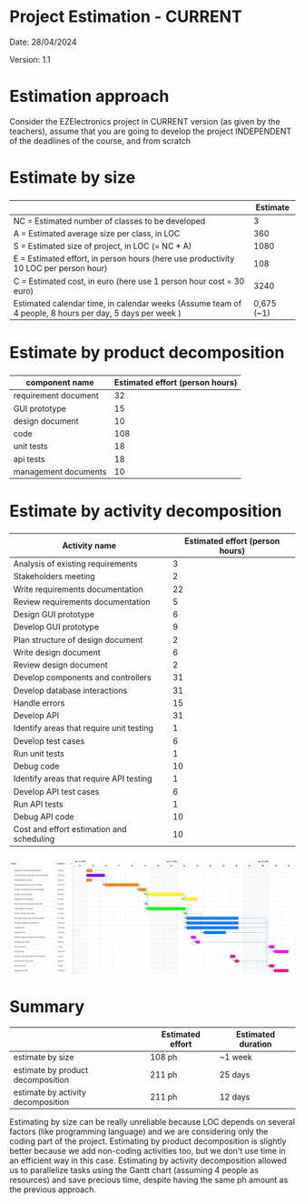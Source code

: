 # Project Estimation - CURRENT
Date: 28/04/2024

Version: 1.1


# Estimation approach
Consider the EZElectronics  project in CURRENT version (as given by the teachers), assume that you are going to develop the project INDEPENDENT of the deadlines of the course, and from scratch
# Estimate by size
### 
|             | Estimate                        |             
| ----------- | ------------------------------- |  
| NC =  Estimated number of classes to be developed   |             3                |             
|  A = Estimated average size per class, in LOC       |             360               | 
| S = Estimated size of project, in LOC (= NC * A) | 1080 |
| E = Estimated effort, in person hours (here use productivity 10 LOC per person hour)  |                 108                     |   
| C = Estimated cost, in euro (here use 1 person hour cost = 30 euro) | 3240 | 
| Estimated calendar time, in calendar weeks (Assume team of 4 people, 8 hours per day, 5 days per week ) |         0,675 (~1)          |               

# Estimate by product decomposition
### 
|         component name    | Estimated effort (person hours)   |             
| ----------- | ------------------------------- | 
|requirement document | 32 |
| GUI prototype | 15 |
|design document | 10 |
|code | 108 |
| unit tests | 18 |
| api tests | 18 |
| management documents | 10 |



# Estimate by activity decomposition
### 
|         Activity name    | Estimated effort (person hours)   |             
| ----------- | ------------------------------- | 
| Analysis of existing requirements | 3 |
| Stakeholders meeting | 2 |
| Write requirements documentation | 22 |
| Review requirements documentation | 5 |
| Design GUI prototype | 6 |
| Develop GUI prototype | 9 |
| Plan structure of design document | 2 |
| Write design document | 6 |
| Review design document | 2 |
| Develop components and controllers | 31 |
| Develop database interactions | 31 |
| Handle errors | 15 |
| Develop API | 31 |
| Identify areas that require unit testing | 1 |
| Develop test cases | 6 |
| Run unit tests | 1 |
| Debug code | 10 |
| Identify areas that require API testing | 1 |
| Develop API test cases | 6 |
| Run API tests | 1 |
| Debug API code | 10 |
| Cost and effort estimation and scheduling | 10 |

###

![gantt chart](./images/gantt.png)

# Summary

|             | Estimated effort                        |   Estimated duration |          
| ----------- | ------------------------------- | ---------------|
| estimate by size | 108 ph | ~1 week |
| estimate by product decomposition | 211 ph | 25 days |
| estimate by activity decomposition | 211 ph | 12 days |

Estimating by size can be really unreliable because LOC depends on several factors (like programming language) and we are considering only the coding part of the project.
Estimating by product decomposition is slightly better because we add non-coding activities too, but we don't use time in an efficient way in this case.
Estimating by activity decomposition allowed us to parallelize tasks using the Gantt chart (assuming 4 people as resources) and save precious time, despite having the same ph amount as the previous approach.



